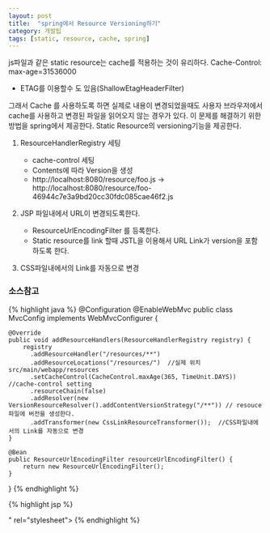 ```yaml
---
layout: post
title:  "spring에서 Resource Versioning하기"
category: 개발팁
tags: [static, resource, cache, spring]
---
```

js파일과 같은 static resource는 cache를 적용하는 것이 유리하다.
Cache-Control: max-age=31536000‬

* ETAG를 이용할수 도 있음(ShallowEtagHeaderFilter)

그래서 Cache 를 사용하도록 하면 실제로 내용이 변경되었을때도 사용자 브라우저에서 cache를 사용하고 변경된 파일을 읽어오지 않는 경우가 있다.
이 문제를 해결하기 위한 방법을 spring에서 제공한다. Static Resource의 versioning기능을 제공한다.

1. ResourceHandlerRegistry 세팅
   * cache-control 세팅
   * Contents에 따라 Version을 생성
   * http://localhost:8080/resource/foo.js -> http://localhost:8080/resource/foo-46944c7e3a9bd20cc30fdc085cae46f2.js

2. JSP 파일내에서 URL이 변경되도록한다.
   * ResourceUrlEncodingFilter 를 등록한다.
   * Static resource를 link 할때 JSTL을 이용해서 URL Link가 version을 포함하도록 한다.

3. CSS파일내에서의 Link를 자동으로 변경

### 소스참고

{% highlight java %}
@Configuration
@EnableWebMvc
public class MvcConfig implements WebMvcConfigurer {

    @Override
    public void addResourceHandlers(ResourceHandlerRegistry registry) {
        registry
          .addResourceHandler("/resources/**")
          .addResourceLocations("/resources/")  //실제 위치 src/main/webapp/resources 
          .setCacheControl(CacheControl.maxAge(365, TimeUnit.DAYS))  //cache-control setting
          .resourceChain(false)
          .addResolver(new VersionResourceResolver().addContentVersionStrategy("/**")) // resouce 파일에 버전을 생성한다.
          .addTransformer(new CssLinkResourceTransformer());  //CSS파일내에서의 Link를 자동으로 변경
    }
    
    @Bean
    public ResourceUrlEncodingFilter resourceUrlEncodingFilter() {
        return new ResourceUrlEncodingFilter();
    }
}
{% endhighlight %}

{% highlight jsp %}
<link href="<c:url value="/resources/myCss.css" />" rel="stylesheet">
{% endhighlight  %}
